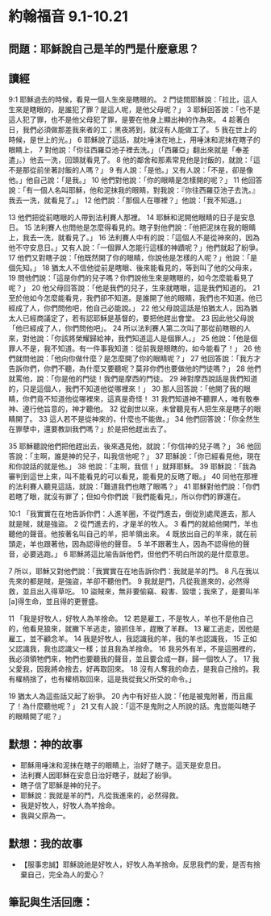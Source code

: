 # 約翰福音 9.1-10.21

## 問題：耶穌說自己是羊的門是什麼意思？

## 讀經
9:1 耶穌過去的時候，看見一個人生來是瞎眼的。 2 門徒問耶穌說：「拉比，這人生來是瞎眼的，是誰犯了罪？是這人呢，是他父母呢？」 3 耶穌回答說：「也不是這人犯了罪，也不是他父母犯了罪，是要在他身上顯出神的作為來。 4 趁著白日，我們必須做那差我來者的工；黑夜將到，就沒有人能做工了。 5 我在世上的時候，是世上的光。」 6 耶穌說了這話，就吐唾沫在地上，用唾沫和泥抹在瞎子的眼睛上， 7 對他說：「你往西羅亞池子裡去洗。」（「西羅亞」翻出來就是「奉差遣」。）他去一洗，回頭就看見了。 8 他的鄰舍和那素常見他是討飯的，就說：「這不是那從前坐著討飯的人嗎？」 9 有人說：「是他。」又有人說：「不是，卻是像他。」他自己說：「是我。」 10 他們對他說：「你的眼睛是怎樣開的呢？」 11 他回答說：「有一個人名叫耶穌，他和泥抹我的眼睛，對我說：『你往西羅亞池子去洗。』我去一洗，就看見了。」 12 他們說：「那個人在哪裡？」他說：「我不知道。」

13 他們把從前瞎眼的人帶到法利賽人那裡。 14 耶穌和泥開他眼睛的日子是安息日。 15 法利賽人也問他是怎麼得看見的。瞎子對他們說：「他把泥抹在我的眼睛上，我去一洗，就看見了。」 16 法利賽人中有的說：「這個人不是從神來的，因為他不守安息日。」又有人說：「一個罪人怎能行這樣的神蹟呢？」他們就起了紛爭。 17 他們又對瞎子說：「他既然開了你的眼睛，你說他是怎樣的人呢？」他說：「是個先知。」 18 猶太人不信他從前是瞎眼、後來能看見的，等到叫了他的父母來， 19 問他們說：「這是你們的兒子嗎？你們說他生來是瞎眼的，如今怎麼能看見了呢？」 20 他父母回答說：「他是我們的兒子，生來就瞎眼，這是我們知道的。 21 至於他如今怎麼能看見，我們卻不知道。是誰開了他的眼睛，我們也不知道。他已經成了人，你們問他吧，他自己必能說。」 22 他父母說這話是怕猶太人，因為猶太人已經商議定了，若有認耶穌是基督的，要把他趕出會堂。 23 因此他父母說「他已經成了人，你們問他吧」。 24 所以法利賽人第二次叫了那從前瞎眼的人來，對他說：「你該將榮耀歸給神，我們知道這人是個罪人。」 25 他說：「他是個罪人不是，我不知道。有一件事我知道：從前我是眼瞎的，如今能看了！」 26 他們就問他說：「他向你做什麼？是怎麼開了你的眼睛呢？」 27 他回答說：「我方才告訴你們，你們不聽，為什麼又要聽呢？莫非你們也要做他的門徒嗎？」 28 他們就罵他，說：「你是他的門徒！我們是摩西的門徒。 29 神對摩西說話是我們知道的，只是這個人，我們不知道他從哪裡來！」 30 那人回答說：「他開了我的眼睛，你們竟不知道他從哪裡來，這真是奇怪！ 31 我們知道神不聽罪人，唯有敬奉神、遵行他旨意的，神才聽他。 32 從創世以來，未曾聽見有人把生來是瞎子的眼睛開了。 33 這人若不是從神來的，什麼也不能做。」 34 他們回答說：「你全然生在罪孽中，還要教訓我們嗎？」於是把他趕出去了。

35 耶穌聽說他們把他趕出去，後來遇見他，就說：「你信神的兒子嗎？」 36 他回答說：「主啊，誰是神的兒子，叫我信他呢？」 37 耶穌說：「你已經看見他，現在和你說話的就是他。」 38 他說：「主啊，我信！」就拜耶穌。 39 耶穌說：「我為審判到這世上來，叫不能看見的可以看見，能看見的反瞎了眼。」 40 同他在那裡的法利賽人聽見這話，就說：「難道我們也瞎了眼嗎？」 41 耶穌對他們說：「你們若瞎了眼，就沒有罪了；但如今你們說『我們能看見』，所以你們的罪還在。

10:1 「我實實在在地告訴你們：人進羊圈，不從門進去，倒從別處爬進去，那人就是賊，就是強盜。 2 從門進去的，才是羊的牧人。 3 看門的就給他開門，羊也聽他的聲音。他按著名叫自己的羊，把羊領出來。 4 既放出自己的羊來，就在前頭走，羊也跟著他，因為認得他的聲音。 5 羊不跟著生人，因為不認得他的聲音，必要逃跑。」 6 耶穌將這比喻告訴他們，但他們不明白所說的是什麼意思。

7 所以，耶穌又對他們說：「我實實在在地告訴你們：我就是羊的門。 8 凡在我以先來的都是賊，是強盜，羊卻不聽他們。 9 我就是門，凡從我進來的，必然得救，並且出入得草吃。 10 盜賊來，無非要偷竊、殺害、毀壞；我來了，是要叫羊[a]得生命，並且得的更豐盛。

11 「我是好牧人，好牧人為羊捨命。 12 若是雇工，不是牧人，羊也不是他自己的，他看見狼來，就撇下羊逃走，狼抓住羊，趕散了羊群。 13 雇工逃走，因他是雇工，並不顧念羊。 14 我是好牧人，我認識我的羊，我的羊也認識我， 15 正如父認識我，我也認識父一樣；並且我為羊捨命。 16 我另外有羊，不是這圈裡的，我必須領牠們來，牠們也要聽我的聲音，並且要合成一群，歸一個牧人了。 17 我父愛我，因我將命捨去，好再取回來。 18 沒有人奪我的命去，是我自己捨的。我有權柄捨了，也有權柄取回來，這是我從我父所受的命令。」

19 猶太人為這些話又起了紛爭。 20 內中有好些人說：「他是被鬼附著，而且瘋了！為什麼聽他呢？」 21 又有人說：「這不是鬼附之人所說的話。鬼豈能叫瞎子的眼睛開了呢？」

## 默想：神的故事
+ 耶穌用唾沫和泥抹在瞎子的眼睛上，治好了瞎子。這天是安息日。
+ 法利賽人因耶穌在安息日治好瞎子，就起了紛爭。
+ 瞎子信了耶穌是神的兒子。
+ 耶穌說：我就是羊的門，凡從我進來的，必然得救。
+ 我是好牧人，好牧人為羊捨命。
+ 我與父原為一。

## 默想：我的故事
+ 【服事忠誠】耶穌說祂是好牧人，好牧人為羊捨命。反思我們的愛，是否有捨棄自己，完全為人的愛心？

## 筆記與生活回應：
